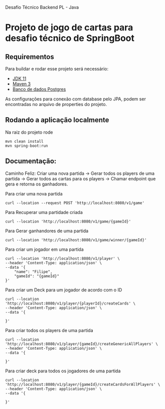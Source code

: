 Desafio Técnico Backend PL - Java

# Projeto de jogo de cartas para desafio técnico de SpringBoot

## Requirementos

Para buildar e rodar esse projeto será necessário:

- [JDK 11](http://www.oracle.com/technetwork/java/javase/downloads/jdk8-downloads-2133151.html)
- [Maven 3](https://maven.apache.org)
- [Banco de dados Postgres](https://maven.apache.org)

As configurações para conexão com database pelo JPA, podem ser encontradas no arquivo de properties do projeto.

## Rodando a aplicação localmente

Na raiz do projeto rode

```shell
mvn clean install
mvn spring-boot:run
```

## Documentação:

Caminho Feliz: Criar uma nova partida -> Gerar todos os players de uma partida -> Gerar todos as cartas para os players -> Chamar endpoint que gera e retorna os ganhadores.



Para criar uma nova partida

```shell
curl --location --request POST 'http://localhost:8080/v1/game'
```

Para Recuperar uma partidade criada

```shell
curl --location 'http://localhost:8080/v1/game/{gameId}'
```

Para Gerar ganhandores de uma partida

```shell
curl --location 'http://localhost:8080/v1/game/winner/{gameId}'
```

Para criar um jogador em uma partida

```shell
curl --location 'http://localhost:8080/v1/player' \
--header 'Content-Type: application/json' \
--data '{
    "name": "Filipe",
    "gameId": "{gameId}"
}'
```

Para criar um Deck para um jogador de acordo com o ID
```shell
curl --location 'http://localhost:8080/v1/player/{playerId}/createCards' \
--header 'Content-Type: application/json' \
--data '{
    
}'
```

Para criar todos os players de uma partida
```shell
curl --location 'http://localhost:8080/v1/player/{gameId}/createGenericAllPlayers' \
--header 'Content-Type: application/json' \
--data '{
    
}'
```

Para criar deck para todos os jogadores de uma partida
```shell
curl --location 'http://localhost:8080/v1/player/{gameId}/createCardsForAllPlayers' \
--header 'Content-Type: application/json' \
--data '{
    
}'
```